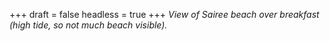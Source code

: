 
+++
draft = false
headless = true
+++
_View of Sairee beach over breakfast (high tide, so not much beach visible)._
